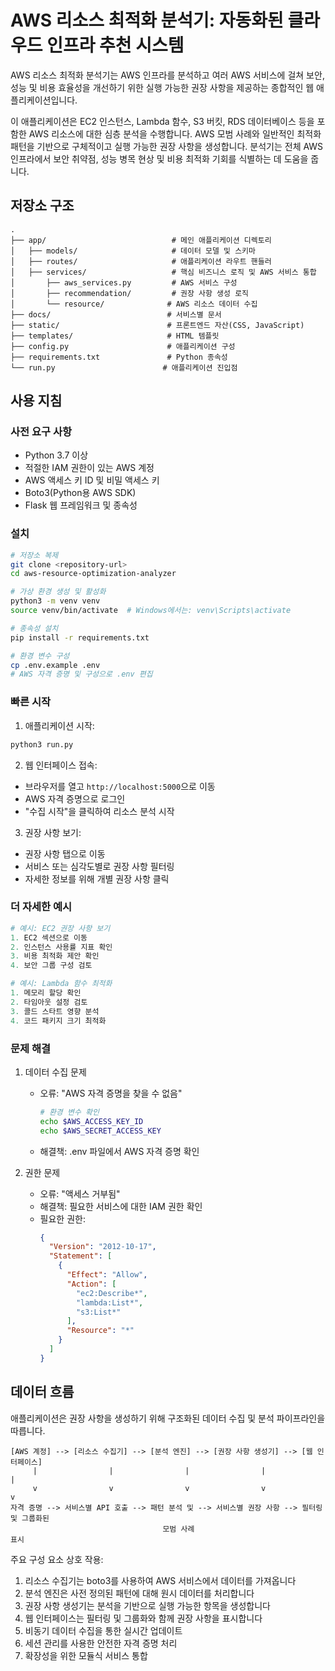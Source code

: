 # AWS 리소스 최적화 분석기: 자동화된 클라우드 인프라 추천 시스템

AWS 리소스 최적화 분석기는 AWS 인프라를 분석하고 여러 AWS 서비스에 걸쳐 보안, 성능 및 비용 효율성을 개선하기 위한 실행 가능한 권장 사항을 제공하는 종합적인 웹 애플리케이션입니다.

이 애플리케이션은 EC2 인스턴스, Lambda 함수, S3 버킷, RDS 데이터베이스 등을 포함한 AWS 리소스에 대한 심층 분석을 수행합니다. AWS 모범 사례와 일반적인 최적화 패턴을 기반으로 구체적이고 실행 가능한 권장 사항을 생성합니다. 분석기는 전체 AWS 인프라에서 보안 취약점, 성능 병목 현상 및 비용 최적화 기회를 식별하는 데 도움을 줍니다.

## 저장소 구조
```
.
├── app/                            # 메인 애플리케이션 디렉토리
│   ├── models/                     # 데이터 모델 및 스키마
│   ├── routes/                     # 애플리케이션 라우트 핸들러
│   ├── services/                   # 핵심 비즈니스 로직 및 AWS 서비스 통합
│       ├── aws_services.py         # AWS 서비스 구성
│       ├── recommendation/         # 권장 사항 생성 로직
│       └── resource/              # AWS 리소스 데이터 수집
├── docs/                          # 서비스별 문서
├── static/                        # 프론트엔드 자산(CSS, JavaScript)
├── templates/                     # HTML 템플릿
├── config.py                      # 애플리케이션 구성
├── requirements.txt               # Python 종속성
└── run.py                        # 애플리케이션 진입점
```

## 사용 지침
### 사전 요구 사항
- Python 3.7 이상
- 적절한 IAM 권한이 있는 AWS 계정
- AWS 액세스 키 ID 및 비밀 액세스 키
- Boto3(Python용 AWS SDK)
- Flask 웹 프레임워크 및 종속성

### 설치
```bash
# 저장소 복제
git clone <repository-url>
cd aws-resource-optimization-analyzer

# 가상 환경 생성 및 활성화
python3 -m venv venv
source venv/bin/activate  # Windows에서는: venv\Scripts\activate

# 종속성 설치
pip install -r requirements.txt

# 환경 변수 구성
cp .env.example .env
# AWS 자격 증명 및 구성으로 .env 편집
```

### 빠른 시작
1. 애플리케이션 시작:
```bash
python3 run.py
```

2. 웹 인터페이스 접속:
- 브라우저를 열고 `http://localhost:5000`으로 이동
- AWS 자격 증명으로 로그인
- "수집 시작"을 클릭하여 리소스 분석 시작

3. 권장 사항 보기:
- 권장 사항 탭으로 이동
- 서비스 또는 심각도별로 권장 사항 필터링
- 자세한 정보를 위해 개별 권장 사항 클릭

### 더 자세한 예시
```python
# 예시: EC2 권장 사항 보기
1. EC2 섹션으로 이동
2. 인스턴스 사용률 지표 확인
3. 비용 최적화 제안 확인
4. 보안 그룹 구성 검토

# 예시: Lambda 함수 최적화
1. 메모리 할당 확인
2. 타임아웃 설정 검토
3. 콜드 스타트 영향 분석
4. 코드 패키지 크기 최적화
```

### 문제 해결
1. 데이터 수집 문제
   - 오류: "AWS 자격 증명을 찾을 수 없음"
     ```bash
     # 환경 변수 확인
     echo $AWS_ACCESS_KEY_ID
     echo $AWS_SECRET_ACCESS_KEY
     ```
   - 해결책: .env 파일에서 AWS 자격 증명 확인

2. 권한 문제
   - 오류: "액세스 거부됨"
   - 해결책: 필요한 서비스에 대한 IAM 권한 확인
   - 필요한 권한:
     ```json
     {
       "Version": "2012-10-17",
       "Statement": [
         {
           "Effect": "Allow",
           "Action": [
             "ec2:Describe*",
             "lambda:List*",
             "s3:List*"
           ],
           "Resource": "*"
         }
       ]
     }
     ```

## 데이터 흐름
애플리케이션은 권장 사항을 생성하기 위해 구조화된 데이터 수집 및 분석 파이프라인을 따릅니다.

```ascii
[AWS 계정] --> [리소스 수집기] --> [분석 엔진] --> [권장 사항 생성기] --> [웹 인터페이스]
     |                |                |                |                   |
     v                v                v                v                   v
자격 증명 --> 서비스별 API 호출 --> 패턴 분석 및 --> 서비스별 권장 사항 --> 필터링 및 그룹화된
                                  모범 사례                                 표시
```

주요 구성 요소 상호 작용:
1. 리소스 수집기는 boto3를 사용하여 AWS 서비스에서 데이터를 가져옵니다
2. 분석 엔진은 사전 정의된 패턴에 대해 원시 데이터를 처리합니다
3. 권장 사항 생성기는 분석을 기반으로 실행 가능한 항목을 생성합니다
4. 웹 인터페이스는 필터링 및 그룹화와 함께 권장 사항을 표시합니다
5. 비동기 데이터 수집을 통한 실시간 업데이트
6. 세션 관리를 사용한 안전한 자격 증명 처리
7. 확장성을 위한 모듈식 서비스 통합